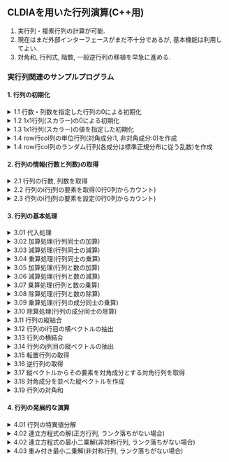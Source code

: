 ## CLDIAを用いた行列演算(C++用)

1. 実行列・複素行列の計算が可能. 
2. 現在はまだ外部インターフェースがまだ不十分であるが, 基本機能は利用してよい. 
3. 対角和, 行列式, 階数, 一般逆行列の移植を早急に進める. 

### 実行列関連のサンプルプログラム

#### 1. 行列の初期化
<details>
<summary>1.1 行数・列数を指定した行列の0による初期化</summary>

```C++
#include<iostream>
#include"CLDIA.h"

using namespace std;
using namespace CLDIA;

int main(void){
	RMatrix A(4,6);     //4行6列の実行列を作成する. 全ての要素は0で初期化される. 
	cout << A << endl;  //行列の情報(行数, 列数, 行列成分)を表示する. 
	return 0;
}
```
</details>



<details>
<summary>1.2 1x1行列(スカラー)の0による初期化</summary>

```C++
#include<iostream>
#include"CLDIA.h"

using namespace std;
using namespace CLDIA;

int main(void){
	RMatrix A;          //1行1列の実行列を作成する. 要素は0で初期化される. 
	cout << A << endl;  //行列の情報を表示する. 
	return 0;
}

```
</details>

<details>
<summary>1.3 1x1行列(スカラー)の値を指定した初期化</summary>

```C++
#include<iostream>
#include"CLDIA.h"

using namespace std;
using namespace CLDIA;

int main(void){
	RMatrix A = 3.0;    //1行1列の実行列を作成する. 要素は3.0で初期化される. 
	cout << A << endl;  //行列の情報を表示する. 
	return 0;
}

```
</details>

<details>
<summary>1.4 row行col列の単位行列(対角成分:1, 非対角成分:0)を作成</summary>

```C++
#include<iostream>
#include"CLDIA.h"

using namespace std;
using namespace CLDIA;

int main(void){
	RMatrix A = RMatrix::identity(4,6); //4行6列の単位行列を作成する. 
	cout << A << endl;                  //行列の情報を表示する. 
	return 0;
}

```
</details>

<details>
<summary>1.4 row行col列のランダム行列(各成分は標準正規分布に従う乱数)を作成</summary>

```C++
#include<iostream>
#include"CLDIA.h"

using namespace std;
using namespace CLDIA;

int main(void){
	RMatrix A = RMatrix::random(4,6);   //4行6列の単位行列を作成する. 
	cout << A << endl;                  //行列の情報を表示する. 
	return 0;
}

```
</details>

#### 2. 行列の情報(行数と列数)の取得
<details>
<summary>2.1 行列の行数, 列数を取得</summary>

```C++
#include<iostream>
#include"CLDIA.h"

using namespace std;
using namespace CLDIA;

int main(void){
	RMatrix A(4,6);
	cout << A.get_row() << endl; //行列の行数を表示する. 
	cout << A.get_col() << endl; //行列の列数を表示する. 
	return 0;
}

```
</details>

<details>
<summary>2.2 行列のi行j列の要素を取得(0行0列からカウント)</summary>

```C++
#include<iostream>
#include"CLDIA.h"

using namespace std;
using namespace CLDIA;

int main(void){
	RMatrix A(4,6);
	cout << A[2][3] << endl; //行列の2行3列の要素を表示する. 
	return 0;
}

```
</details>

<details>
<summary>2.3 行列のi行j列の要素を設定(0行0列からカウント)</summary>

```C++
#include<iostream>
#include"CLDIA.h"

using namespace std;
using namespace CLDIA;

int main(void){
	RMatrix A(4,6);
	
	A[2][3] = 5.0;     //行列の2行3列の要素を5.0に設定する. 
	cout << A << endl; //行列の情報を表示する. 
	return 0;
}

```
</details>

#### 3. 行列の基本処理
<details>
<summary>3.01 代入処理</summary>

```C++
#include<iostream>
#include"CLDIA.h"

using namespace std;
using namespace CLDIA;

int main(void){
	RMatrix A = RMatrix::random(4,6);
	RMatrix B;
	
	B = A;             //行列AをBにコピーする.  
	cout << A << endl; //行列Aの情報を表示する. 
	cout << B << endl; //行列Bの情報を表示する. 
	return 0;
}

```
</details>

<details>
<summary>3.02 加算処理(行列同士の加算)</summary>

```C++
#include<iostream>
#include"CLDIA.h"

using namespace std;
using namespace CLDIA;

int main(void){
	RMatrix A = RMatrix::random(4,6);
	RMatrix B = RMatrix::random(4,6);
	cout << (A + B) << endl; //AとBの加算結果を表示する. 
	// C  = A + B
	// A  = A + B 
	// A += B     なども同様に扱える. 
	return 0;
}

```
</details>

<details>
<summary>3.03 減算処理(行列同士の減算)</summary>

```C++
#include<iostream>
#include"CLDIA.h"

using namespace std;
using namespace CLDIA;

int main(void){
	RMatrix A = RMatrix::random(4,6);
	RMatrix B = RMatrix::random(4,6);
	cout << (A - B) << endl; //AとBの減算結果を表示する. 
	// C  = A - B
	// A  = A - B 
	// A -= B     なども同様に扱える. 
	return 0;
}

```
</details>

<details>
<summary>3.04 乗算処理(行列同士の乗算)</summary>

```C++
#include<iostream>
#include"CLDIA.h"

using namespace std;
using namespace CLDIA;

int main(void){
	RMatrix A = RMatrix::random(4,6);
	RMatrix B = RMatrix::random(6,8);
	cout << (A * B) << endl; //AとBの乗算結果を表示する. 
	// C  = A * B
	// A  = A * B 
	// A *= B     なども同様に扱える. 
	return 0;
}

```
</details>

<details>
<summary>3.05 加算処理(行列と数の加算)</summary>

```C++
#include<iostream>
#include"CLDIA.h"

using namespace std;
using namespace CLDIA;

int main(void){
	RMatrix A = RMatrix::random(4,6);
	RMatrix b = 3.0;
	cout << (A + b) << endl; //各成分について(Aij = Aij + b)を実行し, 結果を表示する. 
	cout << (b + A) << endl; //各成分について(Aij = b + Aij)を実行し, 結果を表示する.  
	return 0;
}

```
</details>

<details>
<summary>3.06 減算処理(行列と数の減算)</summary>

```C++
#include<iostream>
#include"CLDIA.h"

using namespace std;
using namespace CLDIA;

int main(void){
	RMatrix A = RMatrix::random(4,6);
	RMatrix b = 3.0;
	cout << (A - b) << endl; //各成分について(Aij = Aij - b)を実行し, 結果を表示する. 
	cout << (b - A) << endl; //各成分について(Aij = b - Aij)を実行し, 結果を表示する. 
	return 0;
}

```
</details>

<details>
<summary>3.07 乗算処理(行列と数の乗算)</summary>

```C++
#include<iostream>
#include"CLDIA.h"

using namespace std;
using namespace CLDIA;

int main(void){
	RMatrix A = RMatrix::random(4,6);
	RMatrix b = 3.0;
	cout << (A * b) << endl; //各成分について(Aij = Aij * b)を実行し, 結果を表示する. 
	cout << (b * A) << endl; //各成分について(Aij = b * Aij)を実行し, 結果を表示する. 
	return 0;
}

```
</details>

<details>
<summary>3.08 除算処理(行列と数の除算)</summary>

```C++
#include<iostream>
#include"CLDIA.h"

using namespace std;
using namespace CLDIA;

int main(void){
	RMatrix A = RMatrix::random(4,6);
	RMatrix b = 3.0;
	cout << (A / b) << endl; //各成分について(Aij = Aij / b)を実行し, 結果を表示する. 
	return 0;
}

```
</details>

<details>
<summary>3.09 乗算処理(行列の成分同士の乗算)</summary>

```C++
#include<iostream>
#include"CLDIA.h"

using namespace std;
using namespace CLDIA;

int main(void){
	RMatrix A = RMatrix::random(4,6);
	RMatrix B = RMatrix::random(4,6);
	cout << (A % B) << endl; //各成分について(Aij * Bij)を実行し, 結果を表示する. 
	return 0;
}

```
</details>

<details>
<summary>3.10 除算処理(行列の成分同士の除算)</summary>

```C++
#include<iostream>
#include"CLDIA.h"

using namespace std;
using namespace CLDIA;

int main(void){
	RMatrix A = RMatrix::random(4,6);
	RMatrix B = RMatrix::random(4,6);
	cout << (A / B) << endl; //各成分について(Aij / Bij)を実行し, 結果を表示する. 
	return 0;
}

```
</details>

<details>
<summary>3.11 行列の縦結合</summary>

```C++
#include<iostream>
#include"CLDIA.h"

using namespace std;
using namespace CLDIA;

int main(void){
	RMatrix A = RMatrix::random(4,6);
	RMatrix B = RMatrix::random(7,6);
	cout << (A & B) << endl; //AとBを縦に結合し, 結果を表示する. 
	return 0;
}

```
</details>

<details>
<summary>3.12 行列のi行目の横ベクトルの抽出</summary>

```C++
#include<iostream>
#include"CLDIA.h"

using namespace std;
using namespace CLDIA;

int main(void){
	RMatrix A = RMatrix::random(4,6);
	cout << (A & 2) << endl; //Aの2行目の横ベクトルを取り出し, 結果を表示する. 
	cout << (2 & A) << endl; //Aの2行目の横ベクトルを取り出し, 結果を表示する(上と同じ). 
	return 0;
}

```
</details>

<details>
<summary>3.13 行列の横結合</summary>

```C++
#include<iostream>
#include"CLDIA.h"

using namespace std;
using namespace CLDIA;

int main(void){
	RMatrix A = RMatrix::random(4,6);
	RMatrix B = RMatrix::random(4,8);
	cout << (A | B) << endl; //AとBを横に結合し, 結果を表示する. 
	return 0;
}

```
</details>

<details>
<summary>3.14 行列のj列目の縦ベクトルの抽出</summary>

```C++
#include<iostream>
#include"CLDIA.h"

using namespace std;
using namespace CLDIA;

int main(void){
	RMatrix A = RMatrix::random(4,6);
	cout << (A | 2) << endl; //Aの2列目の縦ベクトルを取り出し, 結果を表示する. 
	cout << (2 | A) << endl; //Aの2列目の縦ベクトルを取り出し, 結果を表示する. 
	return 0;
}

```
</details>

<details>
<summary>3.15 転置行列の取得</summary>

```C++
#include<iostream>
#include"CLDIA.h"

using namespace std;
using namespace CLDIA;

int main(void){
	RMatrix A = RMatrix::random(4,6);
	cout << ~A << endl; //Aの転置行列を作成し, 結果を表示する. 
	return 0;
}

```
</details>

<details>
<summary>3.16 逆行列の取得</summary>

```C++
#include<iostream>
#include"CLDIA.h"

using namespace std;
using namespace CLDIA;

int main(void){
	RMatrix A = RMatrix::random(5,5);
	cout << !A      << endl; //Aの逆行列を作成し, 結果を表示する. 
	cout << !A *  A << endl; //逆行列の定義より, 単位行列となる. 
	cout <<  A * !A << endl; //逆行列の定義より, 単位行列となる. 
	return 0;
}

```
</details>

<details>
<summary>3.17 縦ベクトルからその要素を対角成分とする対角行列を取得</summary>

```C++
#include<iostream>
#include"CLDIA.h"

using namespace std;
using namespace CLDIA;

int main(void){
	RMatrix v = RMatrix::random(5,1);
	cout << v.diag() << endl; // vの要素をもつ対角行列を作成し, 結果を表示する. 
	cout << diag(v)  << endl; // 上と同じ.
	return 0;
}

```
</details>

<details>
<summary>3.18 対角成分を並べた縦ベクトルを作成</summary>

```C++
#include<iostream>
#include"CLDIA.h"

using namespace std;
using namespace CLDIA;

int main(void){
	RMatrix A = RMatrix::random(5,5);
	cout << A.diag() << endl; // Aの対角成分を並べた縦ベクトルを作成し, 表示する. 
	cout << diag(A)  << endl; // 上と同じ.
	return 0;
}

```
</details>

<details>
<summary>3.19 行列の対角和</summary>

```C++
#include<iostream>
#include"CLDIA.h"

using namespace std;
using namespace CLDIA;

int main(void){
	RMatrix A = RMatrix::random(5,5);
	cout << A.trace() << endl; // Aの対角和を表示する. 
	cout << trace(A)  << endl; // 上と同じ. 
	return 0;
}

```
</details>

#### 4. 行列の発展的な演算
<details>
<summary>4.01 行列の特異値分解</summary>

```C++
#include<iostream>
#include"CLDIA.h"

using namespace std;
using namespace CLDIA;

int main(void){
	RMatrix A = RMatrix::random(5,7);
	RMatrix s;//特異値を格納する縦ベクトル
	RMatrix U;//右特異ベクトル群
	RMatrix V;//左特異ベクトル群
	cout << A << endl; //Aを表示する. 
	cout << U * diag(s) * ~V << endl; //特異値分解の定義より, これはAに一致する. 
	cout << ~U * U << endl;           //特異ベクトルの直交性より, 単位行列となる. 
	cout << ~V * V << endl;           //特異ベクトルの直交性より, 単位行列となる. 
	return 0;
}

```
</details>

<details>
<summary>4.02 連立方程式の解(正方行列, ランク落ちがない場合)</summary>

```C++
#include<iostream>
#include"CLDIA.h"

using namespace std;
using namespace CLDIA;

int main(void){
	RMatrix A = RMatrix::random(5,5); 
	RMatrix b = RMatrix::random(5,1); 
	RMatrix x = !A * b;               // Ax = bとなるxを求める. 
	cout << x << endl;                // xを表示する. 
	cout << ((A * x) | b) << endl;    // 等式を満たしているかを確認するために表示する. 
	return 0;
}

```
</details>

<details>
<summary>4.02 連立方程式の最小二乗解(非対称行列, ランク落ちがない場合)</summary>

```C++
#include<iostream>
#include"CLDIA.h"

using namespace std;
using namespace CLDIA;

int main(void){
	RMatrix A = RMatrix::random(8,5); 
	RMatrix b = RMatrix::random(8,1); 
	RMatrix x = !(~A * A) * (~A * b); // |Ax - b|を最小とするxを求める. 
	cout << x << endl;                // xを表示する. 
	cout << ((A * x) | b) << endl;    // Ax = bに近い状況になっているかを確認するために表示する. 
	return 0;
}

```
</details>

<details>
<summary>4.03 重み付き最小二乗解(非対称行列, ランク落ちがない場合)</summary>

```C++
#include<iostream>
#include"CLDIA.h"

using namespace std;
using namespace CLDIA;

int main(void){
	RMatrix A = RMatrix::random(8,5); 
	RMatrix b = RMatrix::random(8,1);
	RMatrix w(8,1);                   // 方程式の重み
	w      += 1.0;                    // 全ての重みを1.0に設定
	w[0][0] = 0.001;
	w[1][0] = 0.001;                  // 始めの3方程式の重みを小さくなるように設定
	w[2][0] = 0.002;
	RMatrix x = !(~A * diag(w) * A) * (~A * diag(w) * b); // (Ax - b)^{T} diag(w) (Ax - b)を最小とするxを求める. 
	cout << x << endl;                                    // xを表示する. 
	cout << ((A * x) | b) << endl;                        // Ax = bに近い状況になっているかを確認するために表示する. 
	// 重みが相対的に大きな最後の5式で良い一致が見られるはずである. 
	return 0;
}

```
</details>




